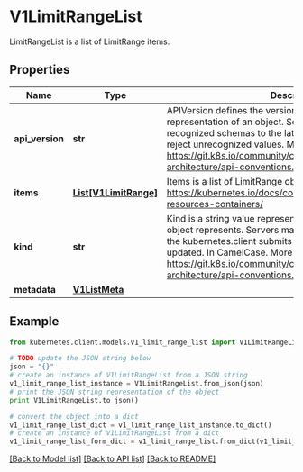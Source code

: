 # V1LimitRangeList

LimitRangeList is a list of LimitRange items.

## Properties
Name | Type | Description | Notes
------------ | ------------- | ------------- | -------------
**api_version** | **str** | APIVersion defines the versioned schema of this representation of an object. Servers should convert recognized schemas to the latest internal value, and may reject unrecognized values. More info: https://git.k8s.io/community/contributors/devel/sig-architecture/api-conventions.md#resources | [optional] 
**items** | [**List[V1LimitRange]**](V1LimitRange.md) | Items is a list of LimitRange objects. More info: https://kubernetes.io/docs/concepts/configuration/manage-resources-containers/ | 
**kind** | **str** | Kind is a string value representing the REST resource this object represents. Servers may infer this from the endpoint the kubernetes.client submits requests to. Cannot be updated. In CamelCase. More info: https://git.k8s.io/community/contributors/devel/sig-architecture/api-conventions.md#types-kinds | [optional] 
**metadata** | [**V1ListMeta**](V1ListMeta.md) |  | [optional] 

## Example

```python
from kubernetes.client.models.v1_limit_range_list import V1LimitRangeList

# TODO update the JSON string below
json = "{}"
# create an instance of V1LimitRangeList from a JSON string
v1_limit_range_list_instance = V1LimitRangeList.from_json(json)
# print the JSON string representation of the object
print V1LimitRangeList.to_json()

# convert the object into a dict
v1_limit_range_list_dict = v1_limit_range_list_instance.to_dict()
# create an instance of V1LimitRangeList from a dict
v1_limit_range_list_form_dict = v1_limit_range_list.from_dict(v1_limit_range_list_dict)
```
[[Back to Model list]](../README.md#documentation-for-models) [[Back to API list]](../README.md#documentation-for-api-endpoints) [[Back to README]](../README.md)


